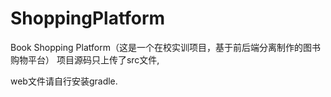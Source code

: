 # ShoppingPlatform
Book Shopping Platform（这是一个在校实训项目，基于前后端分离制作的图书购物平台）
项目源码只上传了src文件,

web文件请自行安装gradle.

